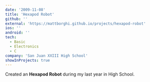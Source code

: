 ```yaml
---
date: '2009-11-08'
title: 'Hexapod Robot'
github: ''
external: 'https://mattborghi.github.io/projects/hexapod-robot'
ios: ''
android: ''
tech:
  - Basic
  - Electronics
  - C
company: 'San Juan XXIII High School'
showInProjects: true
---
```


Created an **Hexapod Robot** during my last year in High School.